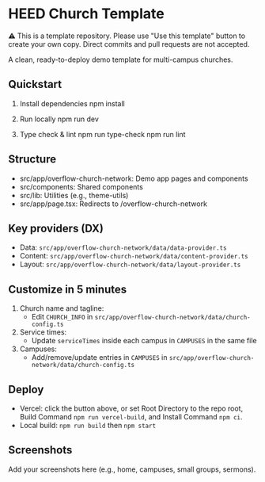 # HEED Church Template

⚠️ This is a template repository. Please use "Use this template" button to create your own copy. 
Direct commits and pull requests are not accepted.

A clean, ready-to-deploy demo template for multi-campus churches.

## Quickstart

1. Install dependencies
   npm install

2. Run locally
   npm run dev

3. Type check & lint
   npm run type-check
   npm run lint

## Structure
- src/app/overflow-church-network: Demo app pages and components
- src/components: Shared components
- src/lib: Utilities (e.g., theme-utils)
- src/app/page.tsx: Redirects to /overflow-church-network

## Key providers (DX)
- Data: `src/app/overflow-church-network/data/data-provider.ts`
- Content: `src/app/overflow-church-network/data/content-provider.ts`
- Layout: `src/app/overflow-church-network/data/layout-provider.ts`

## Customize in 5 minutes
1. Church name and tagline:
   - Edit `CHURCH_INFO` in `src/app/overflow-church-network/data/church-config.ts`
2. Service times:
   - Update `serviceTimes` inside each campus in `CAMPUSES` in the same file
3. Campuses:
   - Add/remove/update entries in `CAMPUSES` in `src/app/overflow-church-network/data/church-config.ts`

## Deploy
- Vercel: click the button above, or set Root Directory to the repo root, Build Command `npm run vercel-build`, and Install Command `npm ci`.
- Local build: `npm run build` then `npm start`

## Screenshots
Add your screenshots here (e.g., home, campuses, small groups, sermons).

